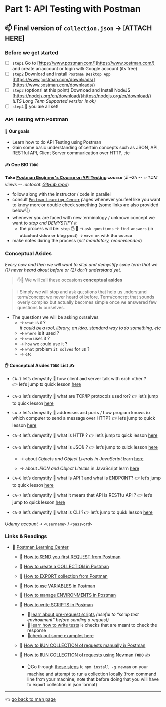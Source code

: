 # Part 1: API Testing with Postman

## 📫 Final version of `collection.json` → [ATTACH HERE]

### Before we get started

- [ ]  `step1` Go to [https://www.postman.com/](https://www.postman.com/) and create an account or login with Google account (it’s free)
- [ ]  `step2` Download and install `Postman Desktop App` [https://www.postman.com/downloads/](https://www.postman.com/downloads/)
- [ ]  `step3` (optional at this point) Download and Install NodeJS [https://nodejs.org/en/download/](https://nodejs.org/en/download/) *(LTS Long Term Supported version is ok)*
- [ ]  `step4` 🎉 you are all set!

### API Testing with Postman

#### 🎯 Our goals

- Learn how to do API Testing using Postman
- Gain some basic understanding of certain concepts such as JSON, API, RESTful API, Client Server communication over HTTP, etc

#### ✍️ One BIG `TODO`

**Take [Postman Beginner's Course on API Testing](https://www.youtube.com/watch?v=VywxIQ2ZXw4) course** (_:hourglass: ~2h --  :star: 1.5M views -- :octocat: [GitHub repo](https://github.com/vdespa/introduction-to-postman-course)_)

- follow along with the instructor / code in parallel
- consult [`Postman Learning Center`](https://learning.postman.com/docs/getting-started/introduction/) pages whenever you feel like you want to know more or double check something (some links are also provided below👇)
- whenever you are faced with new terminology / unknown concept we want to _stop and DEMYSTIFY it_
    - the process will be: `stop` 🖐️🛑 → `ask questions` → `find answers` (in attached video or blog post) → `move on` with the course
- make notes during the process (*not mandatory, recommended*)

### Conceptual Asides

*Every now and then we will want to stop and demystify some term that we (1) never heard about before or (2) don’t understand yet.*

> ✋🛑 We will call these occasions **conceptual asides**
> 

> ℹ️  Simply we will stop and ask questions that help us understand term/concept we never heard of before. Term/concept that sounds overly complex but actually becomes simple once we answered few questions to ourselves.
> 

- The questions we will be asking ourselves  
    - → `what` is it ?   
        _it could be a tool, library, an idea, standard way to do something, etc_
    - → `where` is it used ? 
    - → `who` uses it ? 
    - → `how` we could use it ?  
    - → `what` problem `it solves` for us ? 
    - → etc 
    
#### ✋ Conceptual Asides `TODO` List ✍️

 - `CA-1` let’s demystify 🔎 how client and server talk with each other ? 👉 let’s jump to quick lesson [here](https://www.udemy.com/course/understand-nodejs/learn/lecture/3466030#overview)
 - `CA-2` let’s demystify 🔎 what are TCP/IP protocols used for? 👉 let’s jump to quick lesson [here](https://www.udemy.com/course/understand-nodejs/learn/lecture/3632880#overview)
 - `CA-3` let’s demystify 🔎 addresses and ports / how program knows to which computer to send a message over HTTP? 👉 let’s jump to quick lesson  [here](https://www.udemy.com/course/understand-nodejs/learn/lecture/3632882#overview)
 - `CA-4` let’s demystify 🔎 what is HTTP ? 👉 let’s jump to quick lesson [here](https://www.udemy.com/course/understand-nodejs/learn/lecture/3632884#overview)
 - `CA-5` let’s demystify 🔎 what is JSON ? 👉 let’s jump to quick lesson [here](https://www.udemy.com/course/understand-nodejs/learn/lecture/3488912#overview)

    - → about *Objects and Object Literals in JavaScript* learn [here](https://www.udemy.com/course/understand-javascript/learn/lecture/2237512#overview) 

    - → about *JSON and Object Literals* in JavaScript learn [here](https://www.udemy.com/course/understand-javascript/learn/lecture/2237518#overview) 
    
 - `CA-6` let’s demystify 🔎 what is API ? and what is ENDPOINT? 👉 let’s jump to quick lesson [here](https://www.udemy.com/course/understand-nodejs/learn/lecture/3632896#overview)
 - `CA-7` let’s demystify 🔎 what it means that API is RESTful API ? 👉 let’s jump to quick lesson [here](https://www.udemy.com/course/understand-nodejs/learn/lecture/3658452#overview)
 - `CA-8` let’s demystify 🔎 what is CLI ? 👉 let’s jump to quick lesson [here](https://www.udemy.com/course/understand-nodejs/learn/lecture/3453082#overview)

*Udemy account* → `<username>` / `<password>`  

### Links & Readings

- 📌 [Postman Learning Center](https://learning.postman.com/docs/getting-started/introduction/)
    - 📙 [How to SEND you first REQUEST from Postman](https://learning.postman.com/docs/getting-started/sending-the-first-request/) 
    - 📙 [How to create a COLLECTION in Postman](https://learning.postman.com/docs/getting-started/creating-the-first-collection/) 
    - 📙 [How to EXPORT collection from Postman](https://learning.postman.com/docs/getting-started/importing-and-exporting-data/#exporting-collections) 
    - 📙 [How to use VARIABLES in Postman](https://learning.postman.com/docs/sending-requests/variables/)
    - 📙 [How to manage ENVIRONMENTS in Postman](https://learning.postman.com/docs/sending-requests/managing-environments/) 
    - 📙 [How to write SCRIPTS in Postman](https://learning.postman.com/docs/writing-scripts/intro-to-scripts/) 
        - 📌 [learn about pre-request scripts](https://learning.postman.com/docs/writing-scripts/pre-request-scripts/) *(useful to “setup test environment” before sending a request)*
        - 📌 [learn how to write tests](https://learning.postman.com/docs/writing-scripts/test-scripts/) ie checks that are meant to check the response 
        - 🔬[check out some examples here](https://learning.postman.com/docs/writing-scripts/script-references/test-examples/) 
    - 📙 [How to RUN COLLECTION of requests manually in Postman](https://learning.postman.com/docs/running-collections/intro-to-collection-runs/)
    - 📙 [How to RUN COLLECTION of requests using Newman](https://learning.postman.com/docs/running-collections/using-newman-cli/command-line-integration-with-newman/) **`TODO`** ✍️

        - 👆Go through [these steps](https://learning.postman.com/docs/running-collections/using-newman-cli/installing-running-newman/) to `npm install -g newman` on your machine and attempt to run a collection locally (from command line from your machine; note that before doing that you will have to export collection in json format)



--- 
:point_left: [go back to main page](../README.md)